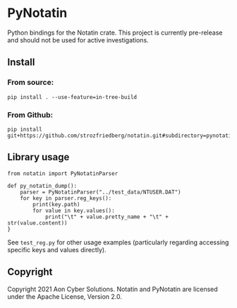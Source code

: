 # PyNotatin
Python bindings for the Notatin crate. This project is currently pre-release and should not be used for active investigations.

## Install
### From source:

```
pip install . --use-feature=in-tree-build
```

### From Github:
```
pip install git+https://github.com/strozfriedberg/notatin.git#subdirectory=pynotatin
```

## Library usage
```python,no_run
from notatin import PyNotatinParser

def py_notatin_dump():
    parser = PyNotatinParser("../test_data/NTUSER.DAT")
    for key in parser.reg_keys():
        print(key.path)
        for value in key.values():
            print("\t" + value.pretty_name + "\t" + str(value.content))
}
```
See `test_reg.py` for other usage examples (particularly regarding accessing specific keys and values directly).

## Copyright
Copyright 2021 Aon Cyber Solutions. Notatin and PyNotatin are licensed under the Apache License, Version 2.0.

